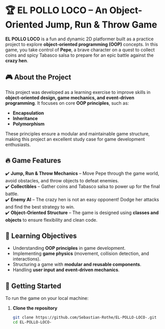 # 🏆 EL POLLO LOCO – An Object-Oriented Jump, Run & Throw Game  

**EL POLLO LOCO** is a fun and dynamic 2D platformer built as a practice project to explore **object-oriented programming (OOP)** concepts. In this game, you take control of **Pepe**, a brave character on a quest to collect coins and spicy Tabasco salsa to prepare for an epic battle against the **crazy hen**.  

## 🎮 About the Project  
This project was developed as a learning exercise to improve skills in **object-oriented design, game mechanics, and event-driven programming**. It focuses on core **OOP principles**, such as:  
- **Encapsulation**  
- **Inheritance**  
- **Polymorphism**  

These principles ensure a modular and maintainable game structure, making this project an excellent study case for game development enthusiasts.  

## 🔥 Game Features  
✔️ **Jump, Run & Throw Mechanics** – Move Pepe through the game world, avoid obstacles, and throw objects to defeat enemies.  
✔️ **Collectibles** – Gather coins and Tabasco salsa to power up for the final battle.  
✔️ **Enemy AI** – The crazy hen is not an easy opponent! Dodge her attacks and find the best strategy to win.  
✔️ **Object-Oriented Structure** – The game is designed using **classes and objects** to ensure flexibility and clean code.  

## 🎯 Learning Objectives  
- Understanding **OOP principles** in game development.  
- Implementing **game physics** (movement, collision detection, and interactions).  
- Structuring a game with **modular and reusable components**.  
- Handling **user input and event-driven mechanics**.  

## 🚀 Getting Started  
To run the game on your local machine:  

1. **Clone the repository**  
   ```sh
   git clone https://github.com/Sebastian-Rothe/EL-POLLO-LOCO-.git
   cd EL-POLLO-LOCO-
